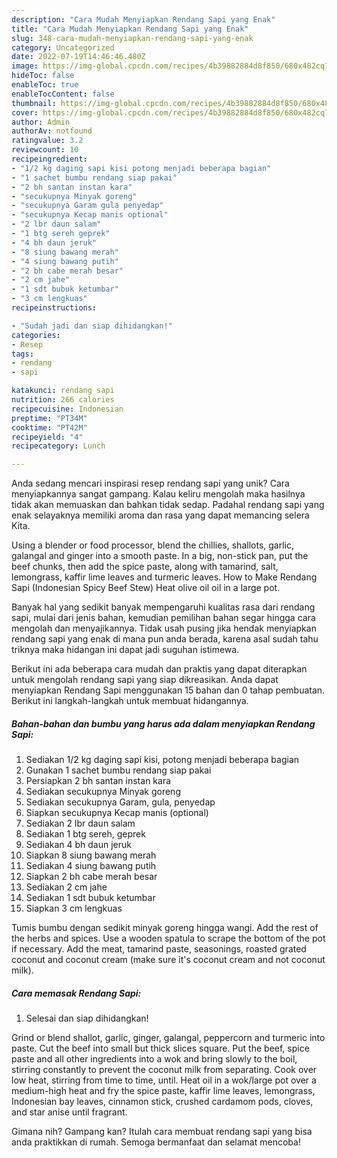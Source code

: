 ```yaml
---
description: "Cara Mudah Menyiapkan Rendang Sapi yang Enak"
title: "Cara Mudah Menyiapkan Rendang Sapi yang Enak"
slug: 348-cara-mudah-menyiapkan-rendang-sapi-yang-enak
category: Uncategorized
date: 2022-07-19T14:46:46.480Z
image: https://img-global.cpcdn.com/recipes/4b39882884d8f850/680x482cq70/rendang-sapi-foto-resep-utama.jpg
hideToc: false
enableToc: true
enableTocContent: false
thumbnail: https://img-global.cpcdn.com/recipes/4b39882884d8f850/680x482cq70/rendang-sapi-foto-resep-utama.jpg
cover: https://img-global.cpcdn.com/recipes/4b39882884d8f850/680x482cq70/rendang-sapi-foto-resep-utama.jpg
author: Admin
authorAv: notfound
ratingvalue: 3.2
reviewcount: 10
recipeingredient:
- "1/2 kg daging sapi kisi potong menjadi beberapa bagian"
- "1 sachet bumbu rendang siap pakai"
- "2 bh santan instan kara"
- "secukupnya Minyak goreng"
- "secukupnya Garam gula penyedap"
- "secukupnya Kecap manis optional"
- "2 lbr daun salam"
- "1 btg sereh geprek"
- "4 bh daun jeruk"
- "8 siung bawang merah"
- "4 siung bawang putih"
- "2 bh cabe merah besar"
- "2 cm jahe"
- "1 sdt bubuk ketumbar"
- "3 cm lengkuas"
recipeinstructions:

- "Sudah jadi dan siap dihidangkan!"
categories:
- Resep
tags:
- rendang
- sapi

katakunci: rendang sapi 
nutrition: 266 calories
recipecuisine: Indonesian
preptime: "PT34M"
cooktime: "PT42M"
recipeyield: "4"
recipecategory: Lunch

---
```





Anda sedang mencari inspirasi resep rendang sapi yang unik? Cara menyiapkannya sangat gampang. Kalau keliru mengolah maka hasilnya tidak akan memuaskan dan bahkan tidak sedap. Padahal rendang sapi yang enak selayaknya memiliki aroma dan rasa yang dapat memancing selera Kita.





Using a blender or food processor, blend the chillies, shallots, garlic, galangal and ginger into a smooth paste. In a big, non-stick pan, put the beef chunks, then add the spice paste, along with tamarind, salt, lemongrass, kaffir lime leaves and turmeric leaves. How to Make Rendang Sapi (Indonesian Spicy Beef Stew) Heat olive oil oil in a large pot.

Banyak hal yang sedikit banyak mempengaruhi kualitas rasa dari rendang sapi, mulai dari jenis bahan, kemudian pemilihan bahan segar hingga cara mengolah dan menyajikannya. Tidak usah pusing jika hendak menyiapkan rendang sapi yang enak di mana pun anda berada, karena asal sudah tahu triknya maka hidangan ini dapat jadi suguhan istimewa.






Berikut ini ada beberapa cara mudah dan praktis yang dapat diterapkan untuk mengolah rendang sapi yang siap dikreasikan. Anda dapat menyiapkan Rendang Sapi menggunakan 15 bahan dan 0 tahap pembuatan. Berikut ini langkah-langkah untuk membuat hidangannya.

<!--inarticleads1-->

##### Bahan-bahan dan bumbu yang harus ada dalam menyiapkan Rendang Sapi:

1. Sediakan 1/2 kg daging sapi kisi, potong menjadi beberapa bagian
1. Gunakan 1 sachet bumbu rendang siap pakai
1. Persiapkan 2 bh santan instan kara
1. Sediakan secukupnya Minyak goreng
1. Sediakan secukupnya Garam, gula, penyedap
1. Siapkan secukupnya Kecap manis (optional)
1. Sediakan 2 lbr daun salam
1. Sediakan 1 btg sereh, geprek
1. Sediakan 4 bh daun jeruk
1. Siapkan 8 siung bawang merah
1. Sediakan 4 siung bawang putih
1. Siapkan 2 bh cabe merah besar
1. Sediakan 2 cm jahe
1. Sediakan 1 sdt bubuk ketumbar
1. Siapkan 3 cm lengkuas


Tumis bumbu dengan sedikit minyak goreng hingga wangi. Add the rest of the herbs and spices. Use a wooden spatula to scrape the bottom of the pot if necessary. Add the meat, tamarind paste, seasonings, roasted grated coconut and coconut cream (make sure it&#39;s coconut cream and not coconut milk). 

<!--inarticleads2-->

##### Cara memasak Rendang Sapi:


1. Selesai dan siap dihidangkan!

Grind or blend shallot, garlic, ginger, galangal, peppercorn and turmeric into paste. Cut the beef into small but thick slices square. Put the beef, spice paste and all other ingredients into a wok and bring slowly to the boil, stirring constantly to prevent the coconut milk from separating. Cook over low heat, stirring from time to time, until. Heat oil in a wok/large pot over a medium-high heat and fry the spice paste, kaffir lime leaves, lemongrass, Indonesian bay leaves, cinnamon stick, crushed cardamom pods, cloves, and star anise until fragrant. 

Gimana nih? Gampang kan? Itulah cara membuat rendang sapi yang bisa anda praktikkan di rumah. Semoga bermanfaat dan selamat mencoba!
